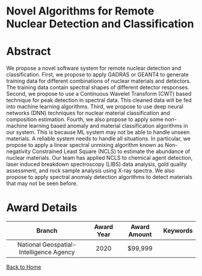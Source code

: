 
Novel Algorithms for Remote Nuclear Detection and Classification
================================================================

# Abstract


We propose a novel software system for remote nuclear detection and classification. First, we propose to apply GADRAS or GEANT4 to generate training data for different combinations of nuclear materials and detectors. The training data contain spectral shapes of different detector responses. Second, we propose to use a Continuous Wavelet Transform (CWT) based technique for peak detection in spectral data. This cleaned data will be fed into machine learning algorithms. Third, we propose to use deep neural networks (DNN) techniques for nuclear material classification and composition estimation. Fourth, we also propose to apply some non-machine learning based anomaly and material classification algorithms in our system. This is because ML system may not be able to handle unseen materials. A reliable system needs to handle all situations. In particular, we propose to apply a linear spectral unmixing algorithm known as Non-negativity Constrained Least Square (NCLS) to estimate the abundance of nuclear materials. Our team has applied NCLS to chemical agent detection, laser induced breakdown spectroscopy (LIBS) data analysis, gold quality assessment, and rock sample analysis using X-ray spectra. We also propose to apply spectral anomaly detection algorithms to detect materials that may not be seen before.  

# Award Details

|Branch|Award Year|Award Amount|Keywords|
| :---: | :---: | :---: | :---: |
|National Geospatial-Intelligence Agency|2020|$99,999||
  
  


[Back to Home](https://github.com/chrischow/dod_sbir_awards/JH/#2261)